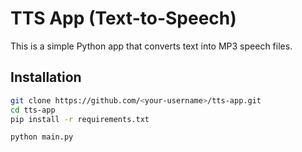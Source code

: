# TTS App (Text-to-Speech)

This is a simple Python app that converts text into MP3 speech files.

## Installation
```bash
git clone https://github.com/<your-username>/tts-app.git
cd tts-app
pip install -r requirements.txt
```
```bash
python main.py
